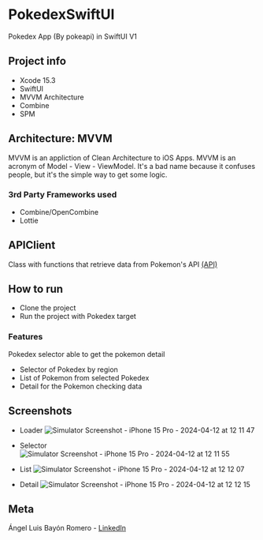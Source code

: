 # PokedexSwiftUI
Pokedex App (By pokeapi) in SwiftUI V1

## Project info
* Xcode 15.3
* SwiftUI
* MVVM Architecture
* Combine
* SPM

## Architecture: MVVM
MVVM is an appliction of Clean Architecture to iOS Apps. MVVM is an acronym of Model - View - ViewModel. It's a bad name because it confuses people, but it's the simple way to get some logic.

### 3rd Party Frameworks used
* Combine/OpenCombine
* Lottie

## APIClient
Class with functions that retrieve data from Pokemon's API
[(API)](https://pokeapi.co/docs/v2#info)

## How to run
* Clone the project
* Run the project with Pokedex target

### Features
Pokedex selector able to get the pokemon detail
* Selector of Pokedex by region
* List of Pokemon from selected Pokedex
* Detail for the Pokemon checking data

## Screenshots
* Loader
![Simulator Screenshot - iPhone 15 Pro - 2024-04-12 at 12 11 47](https://github.com/AngelBayRo/PokedexSwiftUI/assets/16726344/9030ad6a-48d1-4ef8-a5db-c2626883cd37)

* Selector
![Simulator Screenshot - iPhone 15 Pro - 2024-04-12 at 12 11 55](https://github.com/AngelBayRo/PokedexSwiftUI/assets/16726344/80aaf1a3-3313-41a2-be0a-553f35fc27f6)

* List
![Simulator Screenshot - iPhone 15 Pro - 2024-04-12 at 12 12 07](https://github.com/AngelBayRo/PokedexSwiftUI/assets/16726344/fc4460b6-ec6b-4951-8a54-75cdba15e83d)
  
* Detail
![Simulator Screenshot - iPhone 15 Pro - 2024-04-12 at 12 12 15](https://github.com/AngelBayRo/PokedexSwiftUI/assets/16726344/093e5445-a7fe-4b60-a255-ad68bdfabd24)

## Meta
Ángel Luis Bayón Romero - [LinkedIn](https://www.linkedin.com/in/angel-bay%C3%B3n-romero-73282013a/)
